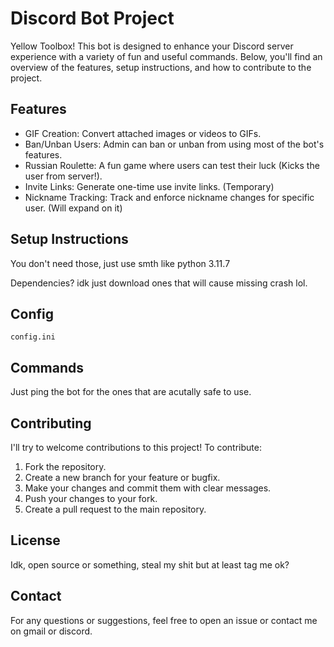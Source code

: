# Discord Bot Project

Yellow Toolbox! This bot is designed to enhance your Discord server experience with a variety of fun and useful commands. Below, you'll find an overview of the features, setup instructions, and how to contribute to the project.

## Features

- GIF Creation: Convert attached images or videos to GIFs.
- Ban/Unban Users: Admin can ban or unban from using most of the bot's features.
- Russian Roulette: A fun game where users can test their luck (Kicks the user from server!).
- Invite Links: Generate one-time use invite links. (Temporary)
- Nickname Tracking: Track and enforce nickname changes for specific user. (Will expand on it)

## Setup Instructions

You don't need those, just use smth like python 3.11.7

Dependencies? idk just download ones that will cause missing crash lol.

## Config

`config.ini`

## Commands

Just ping the bot for the ones that are acutally safe to use.

## Contributing

I'll try to welcome contributions to this project! To contribute:

1. Fork the repository.
2. Create a new branch for your feature or bugfix.
3. Make your changes and commit them with clear messages.
4. Push your changes to your fork.
5. Create a pull request to the main repository.

## License

Idk, open source or something, steal my shit but at least tag me ok?

## Contact

For any questions or suggestions, feel free to open an issue or contact me on gmail or discord.
